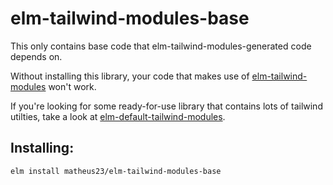 # elm-tailwind-modules-base

This only contains base code that elm-tailwind-modules-generated code depends on.

Without installing this library, your code that makes use of [elm-tailwind-modules](https://github.com/matheus23/elm-tailwind-modules/) won't work.

If you're looking for some ready-for-use library that contains lots of tailwind utilties,
take a look at [elm-default-tailwind-modules](https://package.elm-lang.org/packages/matheus23/elm-default-tailwind-modules/latest/).

## Installing:

```
elm install matheus23/elm-tailwind-modules-base
```
